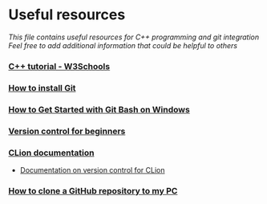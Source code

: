 # Useful resources
 *This file contains useful resources for C++ programming and git integration*
 *Feel free to add additional information that could be helpful to others*
 
### [C++ tutorial - W3Schools](https://www.w3schools.com/cpp/default.asp)
### [How to install Git](https://git-scm.com/download/win)
### [How to Get Started with Git Bash on Windows](https://adamtheautomator.com/git-bash/)
### [Version control for beginners](https://www.freecodecamp.org/news/git-and-github-for-beginners/)
### [CLion documentation](https://www.jetbrains.com/help/clion/installation-guide.html)
* [Documentation on version control for CLion](https://www.jetbrains.com/help/clion/version-control-integration.html)
### [How to clone a GitHub repository to my PC](https://docs.github.com/en/repositories/creating-and-managing-repositories/cloning-a-repository?tool=cli&platform=windows)

